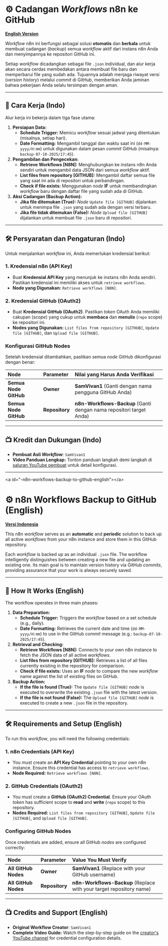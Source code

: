 # ⚙️ Cadangan *Workflows* n8n ke GitHub

[**English Version**](https://www.google.com/search?q=%23-n8n-workflows-backup-to-github-english)

*Workflow* n8n ini berfungsi sebagai solusi **otomatis** dan **berkala** untuk membuat cadangan (*backup*) semua *workflow* aktif dari instans n8n Anda dan menyimpannya ke repositori GitHub ini.

Setiap *workflow* dicadangkan sebagai file `.json` individual, dan alur kerja akan secara cerdas membedakan antara membuat file baru dan memperbarui file yang sudah ada. Tujuannya adalah menjaga riwayat versi (*version history*) melalui *commit* di GitHub, memberikan Anda jaminan bahwa pekerjaan Anda selalu tersimpan dengan aman.

-----

## 🚀 Cara Kerja (Indo)

Alur kerja ini bekerja dalam tiga fase utama:

1.  **Persiapan Data:**
      * **Schedule Trigger:** Memicu *workflow* sesuai jadwal yang ditentukan (misalnya, setiap hari).
      * **Date Formatting:** Mengambil tanggal dan waktu saat ini (`dd-MM-yyyy/H:mm`) untuk digunakan dalam pesan *commit* GitHub (misalnya: `backup-07-10-2025/17:45`).
2.  **Pengambilan dan Pengecekan:**
      * **Retrieve Workflows [N8N]:** Menghubungkan ke instans n8n Anda sendiri untuk mengambil data JSON dari semua *workflow* aktif.
      * **List files from repository [GITHUB]:** Mengambil daftar semua file yang saat ini ada di repositori untuk perbandingan.
      * **Check if file exists:** Menggunakan *node* **IF** untuk membandingkan *workflow* baru dengan daftar file yang sudah ada di GitHub.
3.  **Aksi Cadangan (Backup Action):**
      * **Jika file ditemukan (True):** *Node* `Update file [GITHUB]` dijalankan untuk menimpa file `.json` yang sudah ada dengan versi terbaru.
      * **Jika file tidak ditemukan (False):** *Node* `Upload file [GITHUB]` dijalankan untuk membuat file `.json` baru di repositori.

-----

## 🛠️ Persyaratan dan Pengaturan (Indo)

Untuk menjalankan *workflow* ini, Anda memerlukan kredensial berikut:

### 1\. Kredensial n8n (API Key)

  * Buat **Kredensial API Key** yang menunjuk ke instans n8n Anda sendiri. Pastikan kredensial ini memiliki akses untuk `retrieve workflows`.
  * **Node yang Digunakan:** `Retrieve workflows [N8N]`.

### 2\. Kredensial GitHub (OAuth2)

  * Buat **Kredensial GitHub (OAuth2)**. Pastikan *token* OAuth Anda memiliki cakupan (*scope*) yang cukup untuk **membaca** dan **menulis** (`repo` scope) ke repositori ini.
  * **Nodes yang Digunakan:** `List files from repository [GITHUB]`, `Update file [GITHUB]`, dan `Upload file [GITHUB]`.

### Konfigurasi GitHub Nodes

Setelah kredensial ditambahkan, pastikan semua *node* GitHub dikonfigurasi dengan benar:

| Node | Parameter | Nilai yang Harus Anda Verifikasi |
| :--- | :--- | :--- |
| **Semua Node GitHub** | **Owner** | **SamVivan1** (Ganti dengan nama pengguna GitHub Anda) |
| **Semua Node GitHub** | **Repository** | **n8n-Workflows-Backup** (Ganti dengan nama repositori target Anda) |

-----

## 📺 Kredit dan Dukungan (Indo)

  * **Pembuat Asli *Workflow***: `SamVivan1`
  * **Video Panduan Lengkap:** Tonton panduan langkah demi langkah di [saluran YouTube pembuat](https://www.youtube.com/watch?v=dNuVuoPD0Jo) untuk detail konfigurasi.

-----

\<a id="-n8n-workflows-backup-to-github-english"\>\</a\>

# ⚙️ n8n Workflows Backup to GitHub (English)

[**Versi Indonesia**](https://www.google.com/search?q=%23-cadangan-workflows-n8n-ke-github)

This n8n *workflow* serves as an **automatic** and **periodic** solution to back up all active *workflows* from your n8n instance and store them in this GitHub repository.

Each *workflow* is backed up as an individual `.json` file. The workflow intelligently distinguishes between creating a new file and updating an existing one. Its main goal is to maintain version history via GitHub *commits*, providing assurance that your work is always securely saved.

-----

## 🚀 How It Works (English)

The workflow operates in three main phases:

1.  **Data Preparation:**
      * **Schedule Trigger:** Triggers the *workflow* based on a set schedule (e.g., daily).
      * **Date Formatting:** Retrieves the current date and time (`dd-MM-yyyy/H:mm`) to use in the GitHub *commit* message (e.g.: `backup-07-10-2025/17:45`).
2.  **Retrieval and Checking:**
      * **Retrieve Workflows [N8N]:** Connects to your own n8n instance to fetch the JSON data of all active *workflows*.
      * **List files from repository [GITHUB]:** Retrieves a list of all files currently existing in the repository for comparison.
      * **Check if file exists:** Uses an **IF** *node* to compare the new *workflow* name against the list of existing files on GitHub.
3.  **Backup Action:**
      * **If the file is found (True):** The `Update file [GITHUB]` *node* is executed to overwrite the existing `.json` file with the latest version.
      * **If the file is not found (False):** The `Upload file [GITHUB]` *node* is executed to create a new `.json` file in the repository.

-----

## 🛠️ Requirements and Setup (English)

To run this *workflow*, you will need the following credentials:

### 1\. n8n Credentials (API Key)

  * You must create an **API Key Credential** pointing to your own n8n instance. Ensure this credential has access to `retrieve workflows`.
  * **Node Required:** `Retrieve workflows [N8N]`.

### 2\. GitHub Credentials (OAuth2)

  * You must create a **GitHub (OAuth2) Credential**. Ensure your OAuth *token* has sufficient scope to **read** and **write** (`repo` scope) to this repository.
  * **Nodes Required:** `List files from repository [GITHUB]`, `Update file [GITHUB]`, and `Upload file [GITHUB]`.

### Configuring GitHub Nodes

Once credentials are added, ensure all GitHub *nodes* are configured correctly:

| Node | Parameter | Value You Must Verify |
| :--- | :--- | :--- |
| **All GitHub Nodes** | **Owner** | **SamVivan1** (Replace with your GitHub username) |
| **All GitHub Nodes** | **Repository** | **n8n-Workflows-Backup** (Replace with your target repository name) |

-----

## 📺 Credits and Support (English)

  * **Original Workflow Creator**: `SamVivan1`
  * **Complete Video Guide:** Watch the step-by-step guide on the [creator's YouTube channel](https://www.youtube.com/watch?v=dNuVuoPD0Jo) for credential configuration details.
